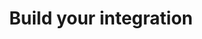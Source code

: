 ---
title: 'Build your integration'
breadcrumb_title: "Integrations"
layout: 'block'
meta_title: 'Payment integrations - MultiSafepay Docs'
meta_description: "Sign up. Build and test your payments integration. Explore our products and services. Use our API Reference, SDKs, and wrappers. Get support."
logo: '/svgs/Integrations.svg'
short_description: 'Choose from our plugins, apps, and core integrations, or build your own integration'
weight: 20
---